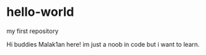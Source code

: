 # hello-world
my first repository

Hi buddies Malak1an here! im just a noob in code but i want to learn.
